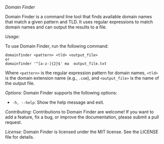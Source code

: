 *Domain Finder*

Domain Finder is a command line tool that finds available domain names that match a given pattern and TLD. It uses regular expressions to match domain names and can output the results to a file.

*Usage:*

To use Domain Finder, run the following command:
```
domainfinder <pattern> <tld> <output_file>
or
domainfinder '^[a-z-]{2}$' ma  output_file.txt 
```
Where `<pattern>` is the regular expression pattern for domain names, `<tld>` is the domain extension name (e.g., `.com`), and `<output_file>` is the name of the output file.

*Options:*
Domain Finder supports the following options:

- `-h, --help`: Show the help message and exit.

*Contributing:*
Contributions to Domain Finder are welcome! If you want to add a feature, fix a bug, or improve the documentation, please submit a pull request.

*License:*
Domain Finder is licensed under the MIT license. See the LICENSE file for details.


